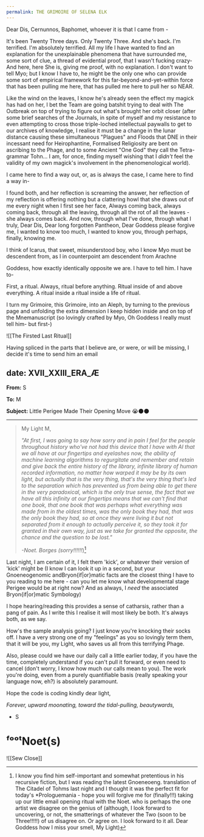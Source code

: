 ```yaml
---
permalink: THE GRIMOIRE OF SELENA ELK
---
```


Dear Dis, Cernunnos, Baphomet, whoever it is that I came from -

It's been Twenty Three days. 
Only Twenty Three. 
And she's back. 
I'm terrified. I'm absolutely terrified. All my life I have wanted to find an explanation for the unexplainable phenomena that have surrounded me, some sort of clue, a thread of evidential proof, that I wasn't fucking crazy-
And here, here She is, giving me proof, with no explanation.
I don't want to tell Myo; but I know I have to, he might be the only one who can provide some sort of empirical framework for this far-beyond-and-yet-within force that has been pulling me here, that has pulled me here to pull her so NEAR. 

Like the wind on the leaves, I know he's already seen the effect my magick has had on her, I bet the Team are going batshit trying to deal with The Outbreak on top of trying to figure out what's brought her orbit closer (after some brief searches of the Journals, in spite of myself and my resistance to even attempting to cross those triple-loched intellectual paywalls to get to our archives of knowledge, I realise it must be a change in the lunar distance causing these simultaneous "Plagues" and Floods that DNE in their incessant need for Heirophantine, Formalised Religiosity are bent on ascribing to the Phage, and to some Ancient "One God" they call the Tetra-grammar Tohn... I am, for once, finding myself wishing that I *didn't* feel the validity of my own magick's involvement in the phenomenological world).

I came here to find a way out, or, as is always the case, I came here to find a way in-

I found both, and her reflection is screaming the answer, her reflection of my reflection is offering nothing but a clattering howl that she draws out of me every night when I first see her face, 
Always coming back, always coming back, 
through all the leaving, through all the rot of all the leaves - she always comes back. 
And now, through what I've done, through what I truly, Dear Dis, Dear long forgotten Pantheon, Dear Goddess please forgive me, I wanted to know too much, I wanted to know you, through perhaps, finally, knowing me.

I think of Icarus, that sweet, misunderstood boy, who I know Myo must be descendent from, as I in counterpoint am descendent from Arachne 

Goddess, how exactly identically opposite we are. 
I have to tell him. I have to- 

First, a ritual. Always, ritual before anything. Ritual inside of and above everything. A ritual inside a ritual inside a life of ritual. 

I turn my Grimoire, this Grimoire, into an Aleph, by turning to the previous page and unfolding the extra dimension I keep hidden inside and on top of the Mnemanuscript (so lovingly crafted by Myo, Oh Goddess I really must tell him- but first-)

![[The Firsted Last Ritual]]

Having spliced in the parts that I believe are, or were, or will be missing, I decide it's time to send him an email 



date: XVII_XXIII_ERA_Æ  
---

**From:** S

**To:** M

**Subject:** Little Perigee Made Their Opening Move 😭🌑🌑

---

> My Light M,
> 	
> *"At first, I was going to say how sorry and in pain I feel for the people throughout history who've not had this device that I have with AI that we all have at our fingertips and eyelashes now, the ability of machine learning algorithms to regurgitate and remember and retain and give back the entire history of the library, infinite library of human recorded information, no matter how warped it may be by its own light, but actually that is the very thing, that's the very thing that's led to the separation which has prevented us from being able to get there in the very paradoxical, which is the only true sense, the fact that we have all this infinity at our fingertips means that we can't find that one book, that one book that was perhaps what everything was made from in the oldest times, was the only book they had, that was the only book they had, so at once they were living it but not separated from it enough to actually perceive it, so they took it for granted in their own way, just as we take for granted the opposite, the chance and the question to be lost."*
> 
> *-Noet. Borges (sorry!!!!!!*)[^†]



Last night, I am certain of it, I felt them 'kick', or whatever their version of 'kick' might be (I know I can look it up in a second, but your Gnoeneogenomic andBryon{if|or}matic facts are the closest thing I have to you reading to me here - can you let me know what developmental stage Perigee would be at right now? And as always, I *need* the associated Bryon{if|or}matic Symbology)

I hope hearing/reading this provides a sense of catharsis, rather than a pang of pain. As I write this I realise it will most likely be both. It's always both, as we say.

How's the sample analysis going? I just know you're knocking their socks off. I have a very strong one of my "feelings" as you so lovingly term them, that it will be you, my Light, who saves us all from this terrifying Phage. 

Also, please could we have our daily call a little earlier today, if you have the time, completely understand if you can't pull it forward, or even need to cancel (don't worry, I know how much our calls mean to you). The work you're doing, even from a purely quantifiable basis (really speaking your language now, eh?) is absolutely paramount. 

Hope the code is coding kindly dear light,



*Forever, upward moonating, toward the tidal-pulling, beautywards,* 


- S
# ᶠᵒᵒᵗNoet(s)

[^†]: I know you find him self-important and somewhat pretentious in his recursive fiction, but I was reading the latest Gnoeneoeng. translation of The Citadel of Tohms last night and I thought it was the perfect fit for today's *Prologuemania - hope you will forgive me for (finally!!!) taking up our little email opening ritual with the Noet. who is perhaps the one artist we disagree on the genius of (although, I look forward to uncovering, or not, the smatterings of whatever the Two (soon to be Three!!!!!) of us disagree on. Or agree on. I look forward to it all. Dear Goddess how I miss your smell, My Light)



![[Sew Close]]